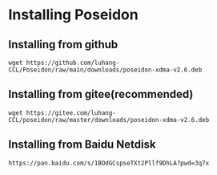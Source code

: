 # Installing Poseidon

## Installing from github

```
wget https://github.com/luhang-CCL/Poseidon/raw/main/downloads/poseidon-xdma-v2.6.deb
```

## Installing from gitee(recommended)

```
wget https://gitee.com/luhang-CCL/poseidon/raw/master/downloads/poseidon-xdma-v2.6.deb
```
## Installing from Baidu Netdisk

```
https://pan.baidu.com/s/1BOdGCspseTXt2Pllf9DhLA?pwd=3q7x
```